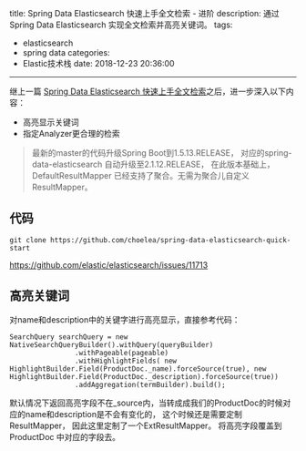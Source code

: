 title: Spring Data Elasticsearch 快速上手全文检索 - 进阶
description: 通过Spring Data Elasticsearch 实现全文检索并高亮关键词。
tags:
  - elasticsearch
  - spring data
categories:
  - Elastic技术栈
date: 2018-12-23 20:36:00
---

继上一篇 [Spring Data Elasticsearch 快速上手全文检索](/assets/preimg/Elastic-Technologies/spring-data-elasticsearch-quick-start)之后，进一步深入以下内容：
* 高亮显示关键词
* 指定Analyzer更合理的检索

> 最新的master的代码升级Spring Boot到1.5.13.RELEASE， 对应的spring-data-elasticsearch 自动升级至2.1.12.RELEASE， 在此版本基础上，DefaultResultMapper 已经支持了聚合。无需为聚合儿自定义ResultMapper。

## 代码
```
git clone https://github.com/choelea/spring-data-elasticsearch-quick-start
```

https://github.com/elastic/elasticsearch/issues/11713

## 高亮关键词
对name和description中的关键字进行高亮显示，直接参考代码：
```
SearchQuery searchQuery = new NativeSearchQueryBuilder().withQuery(queryBuilder)
				.withPageable(pageable)
				.withHighlightFields( new HighlightBuilder.Field(ProductDoc._name).forceSource(true), new HighlightBuilder.Field(ProductDoc._description).forceSource(true))
				.addAggregation(termBuilder).build();
```
默认情况下返回高亮字段不在_source内，当转成成我们的ProductDoc的时候对应的name和description是不会有变化的， 这个时候还是需要定制ResultMapper， 因此这里定制了一个ExtResultMapper。 将高亮字段覆盖到ProductDoc 中对应的字段去。